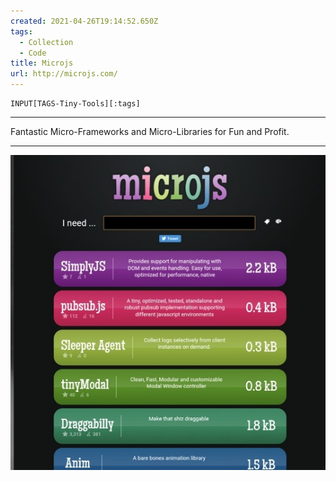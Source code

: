 ```yaml
---
created: 2021-04-26T19:14:52.650Z
tags: 
  - Collection
  - Code
title: Microjs
url: http://microjs.com/
---
```

```meta-bind
INPUT[TAGS-Tiny-Tools][:tags]
```

___
Fantastic Micro-Frameworks and Micro-Libraries for Fun and Profit.
___

![](_attachments/microjs.jpg)
